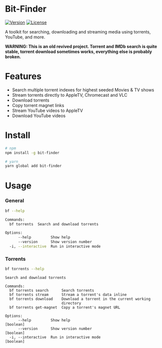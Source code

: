 # Bit-Finder

[![Version](https://img.shields.io/npm/v/bit-finder.svg)](https://npmjs.org/package/bit-finder)
[![License](https://img.shields.io/npm/l/bit-finder.svg)](https://github.com/inter-ops/bit-finder/blob/master/package.json)

<!-- [![npm](https://img.shields.io/npm/dt/bit-findern)](https://www.npmjs.com/package/bit-finder) -->

A toolkit for searching, downloading and streaming media using torrents, YouTube, and more.

**WARNING: This is an old revived project. Torrent and IMDb search is quite stable, torrent download sometimes works, everything else is probably broken.**

# Features

- Search multiple torrent indexes for highest seeded Movies & TV shows
- Stream torrents directly to AppleTV, Chromecast and VLC
- Download torrents
- Copy torrent magnet links
- Stream YouTube videos to AppleTV
- Download YouTube videos

# Install

```bash
# npm
npm install -g bit-finder

# yarn
yarn global add bit-finder
```

# Usage

### General

```bash
bf --help
```

```bash
Commands:
  bf torrents  Search and download torrents

Options:
      --help         Show help                                         [boolean]
      --version      Show version number                               [boolean]
  -i, --interactive  Run in interactive mode                           [boolean]
```

### Torrents

```bash
bf torrents --help
```

```
Search and download torrents

Commands:
  bf torrents search      Search torrents
  bf torrents stream      Stream a torrent's data inline
  bf torrents download    Download a torrent in the current working
                          directory
  bf torrents get-magnet  Copy a torrent's magnet URL

Options:
      --help         Show help                                         [boolean]
      --version      Show version number                               [boolean]
  -i, --interactive  Run in interactive mode                           [boolean]
```
